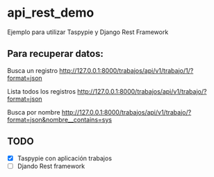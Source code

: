 # api_rest_demo

Ejemplo para utilizar Taspypie y Django Rest Framework

## Para recuperar datos:

Busca un registro
http://127.0.0.1:8000/trabajos/api/v1/trabajo/1/?format=json

Lista todos los registros
http://127.0.0.1:8000/trabajos/api/v1/trabajo/?format=json

Busca por nombre
http://127.0.0.1:8000/trabajos/api/v1/trabajo/?format=json&nombre__contains=sys

## TODO

- [x] Taspypie con aplicación trabajos
- [ ] Djando Rest framework